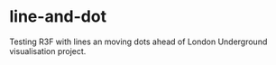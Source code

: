 # line-and-dot
Testing R3F with lines an moving dots ahead of London Underground visualisation project.
